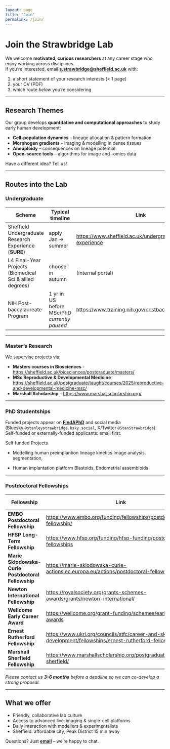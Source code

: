 ```yaml
---
layout: page
title: "Join"
permalink: /join/
---
```


# Join the Strawbridge Lab

We welcome **motivated, curious researchers** at any career stage who enjoy working across disciplines.  
If you’re interested, email **[s.strawbridge@sheffield.ac.uk](mailto:s.strawbridge@sheffield.ac.uk)** with:

1. a short statement of your research interests&nbsp;(< 1 page)  
2. your CV (PDF)  
3. which route *below* you’re considering

---

## Research Themes

Our group develops **quantitative and computational approaches** to study early human development:

- **Cell-population dynamics** – lineage allocation & pattern formation  
- **Morphogen gradients** – imaging & modelling in dense tissues  
- **Aneuploidy** – consequences on lineage potential  
- **Open-source tools** – algorithms for image and -omics data  

Have a different idea? Tell us!

---

## Routes into the Lab

### Undergraduate

| Scheme | Typical timeline | Link |
|--------|------------------|------|
| Sheffield Undergraduate Research Experience (**SURE**) | apply Jan → summer | <https://www.sheffield.ac.uk/undergraduate/research-experience> |
| L4 Final-Year Projects (Biomedical Sci & allied degrees) | choose in autumn | (internal portal) |
| NIH Post-baccalaureate Program | 1 yr in US before MSc/PhD <br>*currently paused* | <https://www.training.nih.gov/postbac_irta> |

---

### Master’s Research

We supervise projects via:
* **Masters courses in Biosciences** - <https://sheffield.ac.uk/biosciences/postgraduate/masters/>  
* **MSc Reproductive & Developmental Medicine**  <https://sheffield.ac.uk/postgraduate/taught/courses/2025/reproductive-and-developmental-medicine-msc/>
* **Marshall Scholarship** – <https://www.marshallscholarship.org/>

---

### PhD Studentships

Funded projects appear on **[FindAPhD](https://www.findaphd.com/)** and social media  
(Bluesky `@stanleystrawbridge.bsky.social`, X/Twitter `@StanStrawbridge`).  
Self-funded or externally-funded applicants: email first.

Self funded Projects

- Modelling human preimplantion lineage kinetics 
Image analysis, segmentation,  

- Human implantation platform
Blastoids, Endometrial assembloids

---

### Postdoctoral Fellowships <span id="fellowships"></span>

| Fellowship | Link | Typical deadline |
|------------|------|------------------|
| **EMBO Postdoctoral Fellowship** | <https://www.embo.org/funding/fellowships/postdoctoral-fellowship/> | mid-April & mid-October |
| **HFSP Long-Term Fellowship** | <https://www.hfsp.org/funding/hfsp-funding/postdoctoral-fellowships> | February |
| **Marie Skłodowska-Curie Postdoctoral Fellowship** | <https://marie-sklodowska-curie-actions.ec.europa.eu/actions/postdoctoral-fellowships> | September |
| **Newton International Fellowship** | <https://royalsociety.org/grants-schemes-awards/grants/newton-international/> | March |
| **Wellcome Early Career Award** | <https://wellcome.org/grant-funding/schemes/early-career-awards> | rolling |
| **Ernest Rutherford Fellowship** | <https://www.ukri.org/councils/stfc/career-and-skills-development/fellowships/ernest-rutherford-fellowship/> | autumn |
| **Marshall Sherfield Fellowship** | <https://www.marshallscholarship.org/postgraduates/marshall-sherfield/> | September |

*Please contact us **3–6 months** before a deadline so we can co-develop a strong proposal.*

---

## What we offer

* Friendly, collaborative lab culture  
* Access to advanced live-imaging & single-cell platforms  
* Daily interaction with modellers & experimentalists  
* Sheffield: affordable city, Peak District 15 min away  

Questions? Just **[email](mailto:s.strawbridge@sheffield.ac.uk)** – we’re happy to chat.
